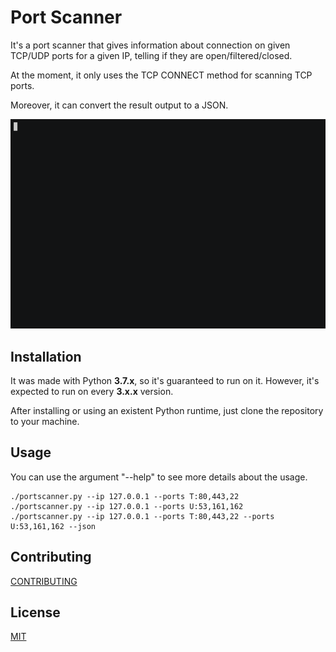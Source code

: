 # Port Scanner

It's a port scanner that gives information about connection on given TCP/UDP ports for a given IP, telling if they are open/filtered/closed.

At the moment, it only uses the TCP CONNECT method for scanning TCP ports.

Moreover, it can convert the result output to a JSON.

![Demo](demo.gif)

## Installation

It was made with Python **3.7.x**, so it's guaranteed to run on it. However, it's expected to run on every **3.x.x** version.

After installing or using an existent Python runtime, just clone the repository to your machine.

## Usage

You can use the argument "--help" to see more details about the usage.
```
./portscanner.py --ip 127.0.0.1 --ports T:80,443,22
./portscanner.py --ip 127.0.0.1 --ports U:53,161,162
./portscanner.py --ip 127.0.0.1 --ports T:80,443,22 --ports U:53,161,162 --json
```

## Contributing

[CONTRIBUTING](CONTRIBUTING.md)

## License

[MIT](LICENSE)
